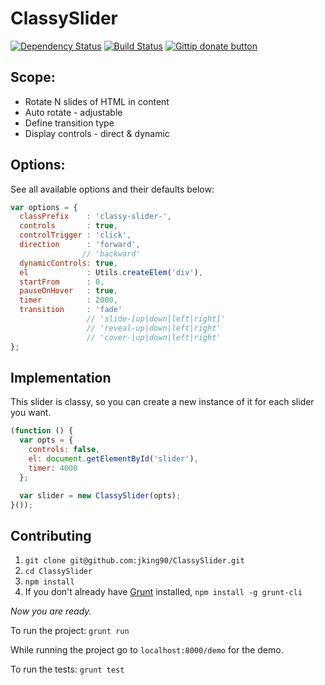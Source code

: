 # ClassySlider
[![Dependency Status](https://gemnasium.com/jking90/ClassySlider.png)](https://gemnasium.com/jking90/ClassySlider)
[![Build Status](https://travis-ci.org/jking90/ClassySlider.png?branch=master)](https://travis-ci.org/jking90/ClassySlider)
[![Gittip donate button](http://img.shields.io/gittip/jking90.png)](https://www.gittip.com/jking90/ "Donate weekly to this project using Gittip")


## Scope:
* Rotate N slides of HTML in content
* Auto rotate - adjustable
* Define transition type
* Display controls - direct & dynamic

## Options:

See all available options and their defaults below:

```javascript
var options = {
  classPrefix    : 'classy-slider-',
  controls       : true,
  controlTrigger : 'click',
  direction      : 'forward',
                // 'backward'
  dynamicControls: true,
  el             : Utils.createElem('div'),
  startFrom      : 0,
  pauseOnHover   : true,
  timer          : 2000,
  transition     : 'fade'
                 // 'slide-[up|down|left|right]'
                 // 'reveal-up|down|left|right' 
                 // 'cover-|up|down|left|right'
};
```

## Implementation

This slider is classy, so you can create a new instance of it for each slider you want.

```javascript
(function () {
  var opts = {
    controls: false,
    el: document.getElementById('slider'),
    timer: 4000
  };

  var slider = new ClassySlider(opts);
}());
```

## Contributing

1. `git clone git@github.com:jking90/ClassySlider.git`
2. `cd ClassySlider`
3. `npm install`
4. If you don't already have [Grunt](http://gruntjs.com/) installed, `npm install -g grunt-cli`

_Now you are ready._

To run the project: `grunt run`

While running the project go to `localhost:8000/demo` for the demo.

To run the tests: `grunt test`
